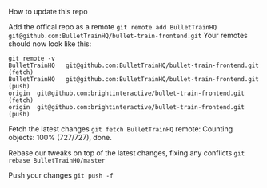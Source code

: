 How to update this repo

Add the offical repo as a remote
`git remote add BulletTrainHQ git@github.com:BulletTrainHQ/bullet-train-frontend.git`
Your remotes should now look like this:
```
git remote -v 
BulletTrainHQ	git@github.com:BulletTrainHQ/bullet-train-frontend.git (fetch)
BulletTrainHQ	git@github.com:BulletTrainHQ/bullet-train-frontend.git (push)
origin	git@github.com:brightinteractive/bullet-train-frontend.git (fetch)
origin	git@github.com:brightinteractive/bullet-train-frontend.git (push)
```

Fetch the latest changes
`git fetch BulletTrainHQ`
remote: Counting objects: 100% (727/727), done.

Rebase our tweaks on top of the latest changes, fixing any conflicts
`git rebase BulletTrainHQ/master`

Push your changes
`git push -f`

